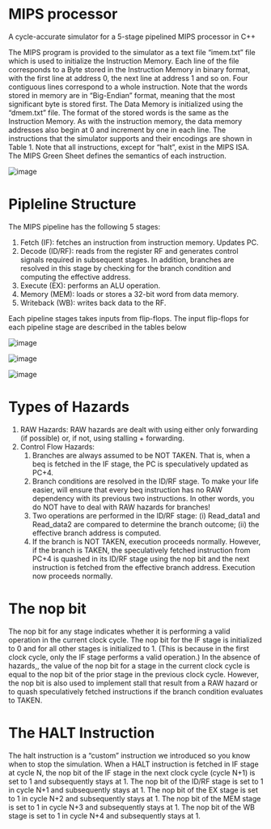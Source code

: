 # MIPS processor
 A cycle-accurate simulator for a 5-stage pipelined MIPS processor in C++

The MIPS program is provided to the simulator as a text file “imem.txt” file which is used to initialize the Instruction Memory. Each line of the file corresponds to a Byte stored in the Instruction Memory in binary format, with the first line at address 0, the next line at address 1 and so on. Four contiguous lines correspond to a whole instruction. Note that the words stored in memory are in “Big-Endian” format, meaning that the most significant byte is stored first.
The Data Memory is initialized using the “dmem.txt” file. The format of the stored words is the same as the Instruction Memory. As with the instruction memory, the data memory addresses also begin at 0 and increment by one in each line.
The instructions that the simulator supports and their encodings are shown in Table 1. Note that all instructions, except for “halt”, exist in the MIPS ISA. The MIPS Green Sheet defines the semantics of each instruction. 


![image](https://user-images.githubusercontent.com/63943580/99158562-1bece700-26a2-11eb-8e02-caed9956642b.png)


# Pipleline Structure

The MIPS pipeline has the following 5 stages:
1. Fetch (IF): fetches an instruction from instruction memory. Updates PC.
2. Decode (ID/RF): reads from the register RF and generates control signals required in
subsequent stages. In addition, branches are resolved in this stage by checking for the
branch condition and computing the effective address.
3. Execute (EX): performs an ALU operation.
4. Memory (MEM): loads or stores a 32-bit word from data memory.
5. Writeback (WB): writes back data to the RF.

Each pipeline stages takes inputs from flip-flops. The input flip-flops for each pipeline stage are
described in the tables below

![image](https://user-images.githubusercontent.com/63943580/99158592-62424600-26a2-11eb-81fa-1749032e5b95.png)

![image](https://user-images.githubusercontent.com/63943580/99158603-830a9b80-26a2-11eb-8e70-735b30d370bd.png)

![image](https://user-images.githubusercontent.com/63943580/99158609-8ef65d80-26a2-11eb-882f-788e2e5517b3.png)


# Types of Hazards
1. RAW Hazards: RAW hazards are dealt with using either only forwarding (if possible) or,
if not, using stalling + forwarding. 
2. Control Flow Hazards:
    1. Branches are always assumed to be NOT TAKEN. That is, when a beq is fetched
in the IF stage, the PC is speculatively updated as PC+4.
    2. Branch conditions are resolved in the ID/RF stage. To make your life easier,
will ensure that every beq instruction has no RAW dependency with its
previous two instructions. In other words, you do NOT have to deal with
RAW hazards for branches!
    3. Two operations are performed in the ID/RF stage: (i) Read_data1 and
Read_data2 are compared to determine the branch outcome; (ii) the effective
branch address is computed.
    4.  If the branch is NOT TAKEN, execution proceeds normally. However, if the
branch is TAKEN, the speculatively fetched instruction from PC+4 is quashed in
its ID/RF stage using the nop bit and the next instruction is fetched from the
effective branch address. Execution now proceeds normally.

# The nop bit
The nop bit for any stage indicates whether it is performing a valid operation in the current clock
cycle. The nop bit for the IF stage is initialized to 0 and for all other stages is initialized to 1.
(This is because in the first clock cycle, only the IF stage performs a valid operation.)
In the absence of hazards,, the value of the nop bit for a stage in the current clock cycle is equal
to the nop bit of the prior stage in the previous clock cycle.
However, the nop bit is also used to implement stall that result from a RAW hazard or to quash
speculatively fetched instructions if the branch condition evaluates to TAKEN.

# The HALT Instruction
The halt instruction is a “custom” instruction we introduced so you know when to stop the
simulation. When a HALT instruction is fetched in IF stage at cycle N, the nop bit of the IF stage
in the next clock cycle (cycle N+1) is set to 1 and subsequently stays at 1. The nop bit of the
ID/RF stage is set to 1 in cycle N+1 and subsequently stays at 1. The nop bit of the EX stage is
set to 1 in cycle N+2 and subsequently stays at 1. The nop bit of the MEM stage is set to 1 in
cycle N+3 and subsequently stays at 1. The nop bit of the WB stage is set to 1 in cycle N+4 and
subsequently stays at 1.

